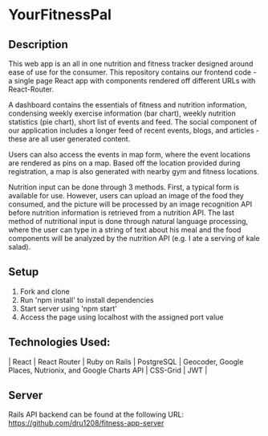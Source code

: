 # YourFitnessPal

## Description
This web app is an all in one nutrition and fitness tracker designed around ease of use for the consumer. This repository contains our frontend code - a single page React app with components rendered off different URLs with React-Router.

A dashboard contains the essentials of fitness and nutrition information, condensing weekly exercise information (bar chart), weekly nutrition statistics (pie chart), short list of events and feed.  The social component of our application includes a longer feed of recent events, blogs, and articles - these are all user generated content.

Users can also access the events in map form, where the event locations are rendered as pins on a map. Based off the location provided during registration, a map is also generated with nearby gym and fitness locations.

Nutrition input can be done through 3 methods. First, a typical form is available for use. However, users can upload an image of the food they consumed, and the picture will be processed by an image recognition API before nutrition information is retrieved from a nutrition API. The last method of nutritional input is done through natural language processing, where the user can type in a string of text about his meal and the food components will be analyzed by the nutrition API (e.g. I ate a serving of kale salad).

## Setup
1. Fork and clone
2. Run 'npm install' to install dependencies
3. Start server using 'npm start'
4. Access the page using localhost with the assigned port value

## Technologies Used:
| React | React Router | Ruby on Rails | PostgreSQL |  Geocoder, Google Places, Nutrionix, and Google Charts API | CSS-Grid | JWT |

## Server
Rails API backend can be found at the following URL:
https://github.com/dru1208/fitness-app-server